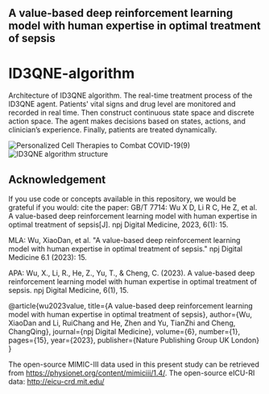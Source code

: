## A value-based deep reinforcement learning model with human expertise in optimal treatment of sepsis 
# ID3QNE-algorithm
Architecture of ID3QNE algorithm. The real-time treatment process of the ID3QNE agent. Patients' vital signs and drug level are monitored and recorded in real time. Then construct continuous state space and discrete action space. The agent makes decisions based on states, actions, and clinician’s experience. Finally, patients are treated dynamically.

![Personalized Cell Therapies to Combat COVID-19(9)](https://user-images.githubusercontent.com/33052678/163176041-0e827223-3392-4aff-96e3-53243547a6fd.png)
![ID3QNE algorithm structure](https://user-images.githubusercontent.com/33052678/163176391-2eb188d4-a716-4819-be9d-5456ef65719a.PNG)

## Acknowledgement
If you use code or concepts available in this repository, we would be grateful if you would:
cite the paper: 
  GB/T 7714: Wu X D, Li R C, He Z, et al. A value-based deep reinforcement learning model with human expertise in optimal treatment of sepsis[J]. npj Digital Medicine, 2023, 6(1): 15.

MLA: Wu, XiaoDan, et al. "A value-based deep reinforcement learning model with human expertise in optimal treatment of sepsis." npj Digital Medicine 6.1 (2023): 15.

APA: Wu, X., Li, R., He, Z., Yu, T., & Cheng, C. (2023). A value-based deep reinforcement learning model with human expertise in optimal treatment of sepsis. npj Digital Medicine, 6(1), 15.

@article{wu2023value,
  title={A value-based deep reinforcement learning model with human expertise in optimal treatment of sepsis},
  author={Wu, XiaoDan and Li, RuiChang and He, Zhen and Yu, TianZhi and Cheng, ChangQing},
  journal={npj Digital Medicine},
  volume={6},
  number={1},
  pages={15},
  year={2023},
  publisher={Nature Publishing Group UK London}
}


The open-source MIMIC-III data used in this present study can be retrieved from https://physionet.org/content/mimiciii/1.4/.
The open-source eICU-RI data: http://eicu-crd.mit.edu/
